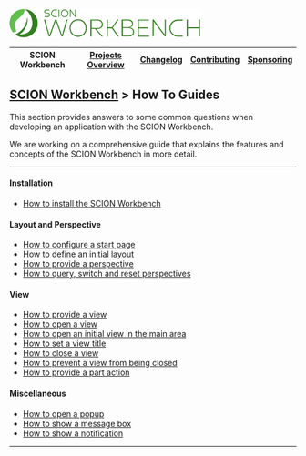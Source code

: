 <a href="/README.md"><img src="/resources/branding/scion-workbench-banner.svg" height="50" alt="SCION Workbench"></a>

| SCION Workbench | [Projects Overview][menu-projects-overview] | [Changelog][menu-changelog] | [Contributing][menu-contributing] | [Sponsoring][menu-sponsoring] |  
| --- | --- | --- | --- | --- |

## [SCION Workbench][menu-home] > How To Guides

This section provides answers to some common questions when developing an application with the SCION Workbench.

We are working on a comprehensive guide that explains the features and concepts of the SCION Workbench in more detail.

***

#### Installation
- [How to install the SCION Workbench](how-to-install-workbench.md)

#### Layout and Perspective
- [How to configure a start page](how-to-configure-start-page.md)
- [How to define an initial layout](how-to-define-initial-layout.md)
- [How to provide a perspective](how-to-provide-perspective.md)
- [How to query, switch and reset perspectives](how-to-perspective.md)


#### View
- [How to provide a view](how-to-provide-view.md)
- [How to open a view](how-to-open-view.md)
- [How to open an initial view in the main area](how-to-open-initial-view.md)
- [How to set a view title](how-to-set-view-title.md)
- [How to close a view](how-to-close-view.md)
- [How to prevent a view from being closed](how-to-prevent-view-closing.md)
- [How to provide a part action](how-to-provide-part-action.md)

#### Miscellaneous

- [How to open a popup](how-to-open-popup.md)
- [How to show a message box](how-to-show-message-box.md)
- [How to show a notification](how-to-show-notification.md)


***

[menu-home]: /README.md
[menu-projects-overview]: /docs/site/projects-overview.md
[menu-changelog]: /docs/site/changelog.md
[menu-contributing]: /CONTRIBUTING.md
[menu-sponsoring]: /docs/site/sponsoring.md
